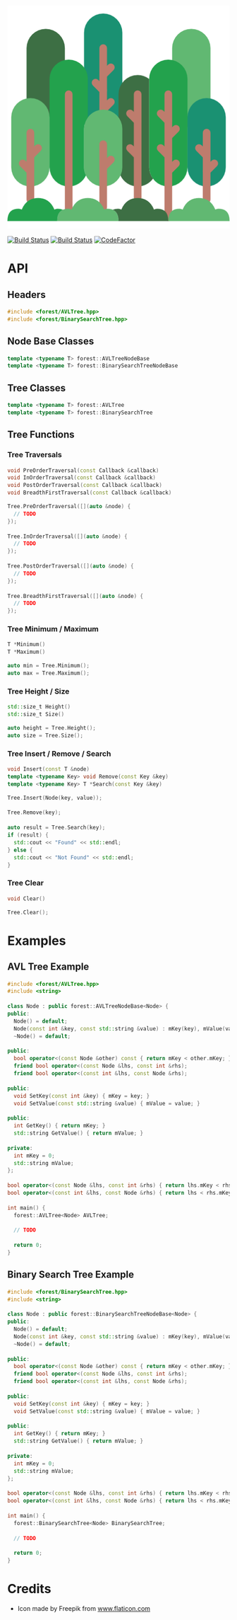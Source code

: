 ![Logo](logo.png)

[![Build Status](https://ci.appveyor.com/api/projects/status/8e5jutnq0a8b458f/branch/master?svg=true)](https://ci.appveyor.com/project/xorz57/forest/branch/master)
[![Build Status](https://travis-ci.org/xorz57/forest.svg?branch=master)](https://travis-ci.org/xorz57/forest)
[![CodeFactor](https://www.codefactor.io/repository/github/xorz57/forest/badge/master)](https://www.codefactor.io/repository/github/xorz57/forest/overview/master)

# API

## Headers

```cpp
#include <forest/AVLTree.hpp>
#include <forest/BinarySearchTree.hpp>
```

## Node Base Classes

```cpp
template <typename T> forest::AVLTreeNodeBase
template <typename T> forest::BinarySearchTreeNodeBase
```

## Tree Classes

```cpp
template <typename T> forest::AVLTree
template <typename T> forest::BinarySearchTree
```

## Tree Functions

### Tree Traversals

```cpp
void PreOrderTraversal(const Callback &callback)
void InOrderTraversal(const Callback &callback)
void PostOrderTraversal(const Callback &callback)
void BreadthFirstTraversal(const Callback &callback)
```

```cpp
Tree.PreOrderTraversal([](auto &node) {
  // TODO
});

Tree.InOrderTraversal([](auto &node) {
  // TODO
});

Tree.PostOrderTraversal([](auto &node) {
  // TODO
});

Tree.BreadthFirstTraversal([](auto &node) {
  // TODO
});
```

### Tree Minimum / Maximum

```cpp
T *Minimum()
T *Maximum()
```

```cpp
auto min = Tree.Minimum();
auto max = Tree.Maximum();
```

### Tree Height / Size

```cpp
std::size_t Height()
std::size_t Size()
```

```cpp
auto height = Tree.Height();
auto size = Tree.Size();
```

### Tree Insert / Remove / Search
```cpp
void Insert(const T &node)
template <typename Key> void Remove(const Key &key)
template <typename Key> T *Search(const Key &key)
```

```cpp
Tree.Insert(Node(key, value));

Tree.Remove(key);

auto result = Tree.Search(key);
if (result) {
  std::cout << "Found" << std::endl;
} else {
  std::cout << "Not Found" << std::endl;
}
```

### Tree Clear
```cpp
void Clear()
```

```cpp
Tree.Clear();
```

# Examples

## AVL Tree Example

```cpp
#include <forest/AVLTree.hpp>
#include <string>

class Node : public forest::AVLTreeNodeBase<Node> {
public:
  Node() = default;
  Node(const int &key, const std::string &value) : mKey(key), mValue(value){};
  ~Node() = default;

public:
  bool operator<(const Node &other) const { return mKey < other.mKey; }
  friend bool operator<(const Node &lhs, const int &rhs);
  friend bool operator<(const int &lhs, const Node &rhs);

public:
  void SetKey(const int &key) { mKey = key; }
  void SetValue(const std::string &value) { mValue = value; }

public:
  int GetKey() { return mKey; }
  std::string GetValue() { return mValue; }

private:
  int mKey = 0;
  std::string mValue;
};

bool operator<(const Node &lhs, const int &rhs) { return lhs.mKey < rhs; }
bool operator<(const int &lhs, const Node &rhs) { return lhs < rhs.mKey; }

int main() {
  forest::AVLTree<Node> AVLTree;

  // TODO

  return 0;
}
```

## Binary Search Tree Example

```cpp
#include <forest/BinarySearchTree.hpp>
#include <string>

class Node : public forest::BinarySearchTreeNodeBase<Node> {
public:
  Node() = default;
  Node(const int &key, const std::string &value) : mKey(key), mValue(value){};
  ~Node() = default;

public:
  bool operator<(const Node &other) const { return mKey < other.mKey; }
  friend bool operator<(const Node &lhs, const int &rhs);
  friend bool operator<(const int &lhs, const Node &rhs);

public:
  void SetKey(const int &key) { mKey = key; }
  void SetValue(const std::string &value) { mValue = value; }

public:
  int GetKey() { return mKey; }
  std::string GetValue() { return mValue; }

private:
  int mKey = 0;
  std::string mValue;
};

bool operator<(const Node &lhs, const int &rhs) { return lhs.mKey < rhs; }
bool operator<(const int &lhs, const Node &rhs) { return lhs < rhs.mKey; }

int main() {
  forest::BinarySearchTree<Node> BinarySearchTree;

  // TODO

  return 0;
}
```

# Credits

- Icon made by Freepik from www.flaticon.com
